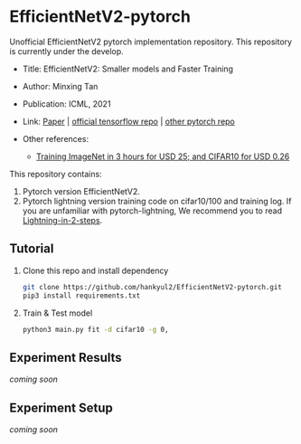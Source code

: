 # EfficientNetV2-pytorch
Unofficial EfficientNetV2 pytorch implementation repository. This repository is currently under the develop.

- Title: EfficientNetV2: Smaller models and Faster Training

- Author: Minxing Tan
- Publication: ICML, 2021
- Link: [Paper](https://arxiv.org/abs/2104.00298) | [official tensorflow repo](https://github.com/google/automl/tree/master/efficientnetv2) | [other pytorch repo](https://github.com/d-li14/efficientnetv2.pytorch)
- Other references: 
  - [Training ImageNet in 3 hours for USD 25; and CIFAR10 for USD 0.26](https://www.fast.ai/2018/04/30/dawnbench-fastai/)



This repository contains:

1. Pytorch version EfficientNetV2.
2. Pytorch lightning version training code on cifar10/100 and training log. If you are unfamiliar with pytorch-lightning, We recommend you to read [Lightning-in-2-steps](https://pytorch-lightning.readthedocs.io/en/latest/starter/new-project.html).



## Tutorial

1. Clone this repo and install dependency

   ```sh
   git clone https://github.com/hankyul2/EfficientNetV2-pytorch.git
   pip3 install requirements.txt
   ```

2. Train & Test model

   ```sh
   python3 main.py fit -d cifar10 -g 0,
   ```





## Experiment Results

*coming soon*





## Experiment Setup

*coming soon*

